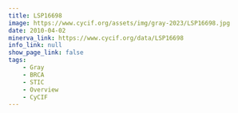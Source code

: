 ```yaml
---
title: LSP16698
image: https://www.cycif.org/assets/img/gray-2023/LSP16698.jpg
date: 2010-04-02
minerva_link: https://www.cycif.org/data/LSP16698
info_link: null
show_page_link: false
tags:
    - Gray
    - BRCA
    - STIC
    - Overview
    - CyCIF
---
```

